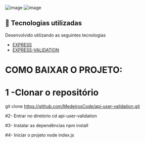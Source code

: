![image](https://user-images.githubusercontent.com/90536013/197425442-ce8fdd0b-90bd-4d33-8f0d-17be7e89fc2b.png)
![image](https://user-images.githubusercontent.com/90536013/197425463-b79bad40-d4b3-4744-b9b7-fc97452f0208.png)


## 🚀 Tecnologias utilizadas

Desenvolvido utilizando as seguintes tecnologias

- [EXPRESS](https://www.npmjs.com/package/express)
- [EXPRESS-VALIDATION](https://www.npmjs.com/package/express-validation)

# COMO BAIXAR O PROJETO:

# 1 -Clonar o repositório
 git clone https://github.com/MedeirosCode/api-user-validation.git

 #2-  Entrar no diretório
   cd api-user-validation

 #3- Instalar as dependências
   npm install
  
   #4- Iniciar o projeto
   node index.js
